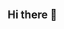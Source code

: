 ## Hi there 👋

<!--
**Zhengfu200/Zhengfu200** is a ✨ _special_ ✨ repository because its `README.md` (this file) appears on your GitHub profile.

Here are some ideas to get you started:

- 🔭 I’m currently studying at Fuzhou No.3 High School
- 🌱 I’m currently learning Vue.js and php
- 👯 I’m looking to learn more about Unity and C#
- 💬 Ask me about Games,Codes and anything you like
- 📫 How to reach me: currently offline
- 😄 Pronouns: ...
- ⚡ Fun fact: ...
-->
